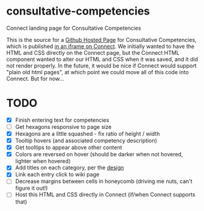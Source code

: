 # consultative-competencies
Connect landing page for Consultative Competencies

This is the source for a [Github Hosted Page](https://ingagegroup.github.io/consultative-competencies/) for Consultative Competencies, which is published [in an iframe on Connect](https://connect.ingagepartners.com/employeeresources/consultcomp).  We initially wanted to have the HTML and CSS directly on the Connect page, but the Connect HTML component wanted to alter our HTML and CSS when it was saved, and it did not render properly.  In the future, it would be nice if Connect would support "plain old html pages", at which point we could move all of this code into Connect.  But for now...

# TODO
- [X] Finish entering text for competencies
- [ ] Get hexagons responsive to page size
- [X] Hexagons are a little squashed - fix ratio of height / width
- [X] Tooltip hovers (and associated competency description)
- [X] Get tooltips to appear above other content
- [X] Colors are reversed on hover (should be darker when not hovered, lighter when hovered)
- [X] Add titles on each category, per the [design](https://ingagegroup.github.io/consultative-competencies/consultative-competencies-design.png)
- [X] Link each entry click to wiki page
- [ ] Decrease margins between cells in honeycomb (driving me nuts, can't figure it out!)
- [ ] Host this HTML and CSS directly in Connect (if/when Connect supports that)